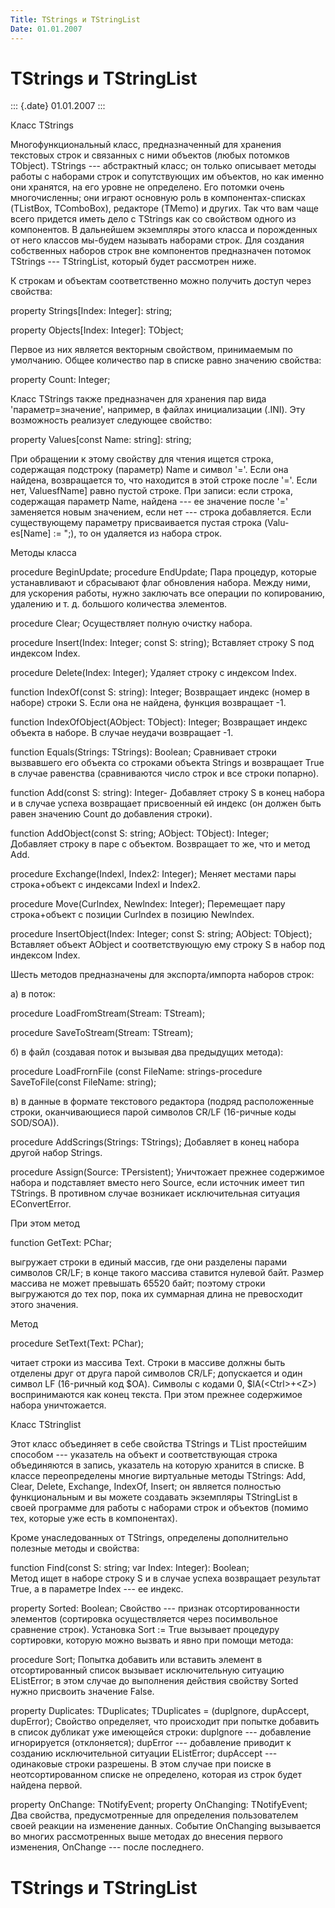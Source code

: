 ```yaml
---
Title: TStrings и TStringList
Date: 01.01.2007
---
```



TStrings и TStringList
======================

::: {.date}
01.01.2007
:::

Класс TStrings

Многофункциональный класс, предназначенный для хранения текстовых строк
и связанных с ними объектов (любых потомков TObject). TStrings ---
абстрактный класс; он только описывает методы работы с наборами строк и
сопутствующих им объектов, но как именно они хранятся, на его уровне не
определено. Его потомки очень многочисленны; они играют основную роль в
компонентах-списках (TListBox, TComboBox), редакторе (TMemo) и других.
Так что вам чаще всего придется иметь дело с TStrings как со свойством
одного из компонентов. В дальнейшем экземпляры этого класса и
порожденных от него классов мы-будем называть наборами строк. Для
создания собственных наборов строк вне компонентов предназначен потомок
TStrings --- TStringList, который будет рассмотрен ниже.

К строкам и объектам соответственно можно получить доступ через
свойства:

property Strings\[Index: Integer\]: string;

property Objects\[Index: Integer\]: TObject;

Первое из них является векторным свойством, принимаемым по умолчанию.
Общее количество пар в списке равно значению свойства:

property Count: Integer;

Класс TStrings также предназначен для хранения пар вида
\'параметр=значение\', например, в файлах инициализации (.INI). Эту
возможность реализует следующее свойство:

property Values\[const Name: string\]: string;

При обращении к этому свойству для чтения ищется строка, содержащая
подстроку (параметр) Name и символ \'=\'. Если она найдена, возвращается
то, что находится в этой строке после \'=\'. Если нет, ValuesfName\]
равно пустой строке. При записи: если строка, содержащая параметр Name,
найдена --- ее значение после \'=\' заменяется новым значением, если нет
--- строка добавляется. Если существующему параметру присваивается
пустая строка (Valu-es\[Name\] := \";), то он удаляется из набора строк.

Методы класса

procedure BeginUpdate; procedure EndUpdate;        Пара процедур,
которые устанавливают и сбрасывают флаг обновления набора. Между ними,
для ускорения работы, нужно заключать все операции по копированию,
удалению и т. д. большого количества элементов.        

procedure Clear;        Осуществляет полную очистку набора.        

procedure Insert(Index: Integer; const S: string);        Вставляет
строку S под индексом Index.        

procedure Delete(Index: Integer);        Удаляет строку с индексом
Index.        

function IndexOf(const S: string): Integer;        Возвращает индекс
(номер в наборе) строки S. Если она не найдена, функция возвращает -1.  
     

function IndexOfObject(AObject: TObject): Integer;        Возвращает
индекс объекта в наборе. В случае неудачи возвращает -1.        

function Equals(Strings: TStrings): Boolean;        Сравнивает строки
вызвавшего его объекта со строками объекта Strings и возвращает True в
случае равенства (сравниваются число строк и все строки попарно).      
 

function Add(const S: string): Integer-        Добавляет строку S в
конец набора и в случае успеха возвращает присвоенный ей индекс (он
должен быть равен значению Count до добавления строки).        

function AddObject(const S: string; AObject: TObject): Integer;      
 Добавляет строку в паре с объектом. Возвращает то же, что и метод Add.
       

procedure Exchange(Indexl, Index2: Integer);        Меняет местами пары
строка+объект с индексами Indexl и Index2.        

procedure Move(Curlndex, Newlndex: Integer);        Перемещает пару
строка+объект с позиции Curlndex в позицию Newlndex.        

procedure InsertObject(Index: Integer; const S: string; AObject:
TObject);        Вставляет объект AObject и соответствующую ему строку S
в набор под индексом Index.        

Шесть методов предназначены для экспорта/импорта наборов строк:

а) в поток:

procedure LoadFromStream(Stream: TStream);

procedure SaveToStream(Stream: TStream);

б) в файл (создавая поток и вызывая два предыдущих метода):

procedure LoadFrornFile (const FileName: strings-procedure
SaveToFile(const FileName: string);

в) в данные в формате текстового редактора (подряд расположенные строки,
оканчивающиеся парой символов CR/LF (16-ричные коды SOD/SOA)).

procedure AddScrings(Strings: TStrings);        Добавляет в конец набора
другой набор Strings.        

procedure Assign(Source: TPersistent);        Уничтожает прежнее
содержимое набора и подставляет вместо него Source, если источник имеет
тип TStrings. В противном случае возникает исключительная ситуация
EConvertError.        

При этом метод

function GetText: PChar;

выгружает строки в единый массив, где они разделены парами символов
CR/LF; в конце такого массива ставится нулевой байт. Размер массива не
может превышать 65520 байт; поэтому строки выгружаются до тех пор, пока
их суммарная длина не превосходит этого значения.

Метод

procedure SetText(Text: PChar);

читает строки из массива Text. Строки в массиве должны быть отделены
друг от друга парой символов CR/LF; допускается и один символ LF
(16-ричный код $ОА). Символы с кодами 0, $lA(\<Ctrl\>+\<Z\>)
воспринимаются как конец текста. При этом прежнее содержимое набора
уничтожается.

Класс TStringlist

Этот класс объединяет в себе свойства TStrings и TList простейшим
способом --- указатель на объект и соответствующая строка объединяются в
запись, указатель на которую хранится в списке. В классе переопределены
многие виртуальные методы TStrings: Add, Clear, Delete, Exchange,
IndexOf, Insert; он является полностью функциональным и вы можете
создавать экземпляры TStringList в своей программе для работы с наборами
строк и объектов (помимо тех, которые уже есть в компонентах).

Кроме унаследованных от TStrings, определены дополнительно полезные
методы и свойства:

function Find(const S: string; var Index: Integer): Boolean;      
 Метод ищет в наборе строку S и в случае успеха возвращает результат
True, а в параметре Index --- ее индекс.        

property Sorted: Boolean;        Свойство --- признак отсортированности
элементов (сортировка осуществляется через посимвольное сравнение
строк). Установка Sort := True вызывает процедуру сортировки, которую
можно вызвать и явно при помощи метода:        

procedure Sort;        Попытка добавить или вставить элемент в
отсортированный список вызывает исключительную ситуацию EListError; в
этом случае до выполнения действия свойству Sorted нужно присвоить
значение False.        

property Duplicates: TDuplicates; TDuplicates = (duplgnore, dupAccept,
dupError);        Свойство определяет, что происходит при попытке
добавить в список дубликат уже имеющейся строки: duplgnore ---
добавление игнорируется (отклоняется); dupError --- добавление приводит
к созданию исключительной ситуации EListError; dupAccept --- одинаковые
строки разрешены. В этом случае при поиске в неотсортированном списке не
определено, которая из строк будет найдена первой.        

property OnChange: TNotifyEvent; property OnChanging: TNotifyEvent;    
   Два свойства, предусмотренные для определения пользователем своей
реакции на изменение данных. Событие OnChanging вызывается во многих
рассмотренных выше методах до внесения первого изменения, OnChange ---
после последнего.        

TStrings и TStringList
======================

<!-- TOC -->
